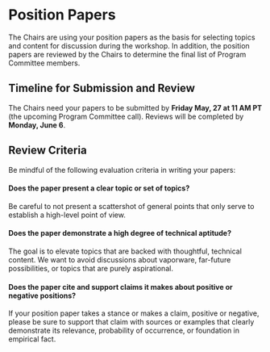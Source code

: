 # Position Papers

The Chairs are using your position papers as the basis for selecting topics and content for discussion during the workshop. In addition, the position papers are reviewed by the Chairs to determine the final list of Program Committee members.

## Timeline for Submission and Review

The Chairs need your papers to be submitted by **Friday May, 27 at 11 AM PT** (the upcoming Program Committee call). Reviews will be completed by **Monday, June 6**.

## Review Criteria

Be mindful of the following evaluation criteria in writing your papers:

#### Does the paper present a clear topic or set of topics?

Be careful to not present a scattershot of general points that only serve to establish a high-level point of view.

#### Does the paper demonstrate a high degree of technical aptitude?

The goal is to elevate topics that are backed with thoughtful, technical content. We want to avoid discussions about vaporware, far-future possibilities, or topics that are purely aspirational.

#### Does the paper cite and support claims it makes about positive or negative positions?

If your position paper takes a stance or makes a claim, positive or negative, please be sure to support that claim with sources or examples that clearly demonstrate its relevance, probability of occurrence, or foundation in empirical fact.
